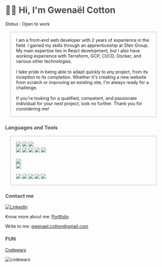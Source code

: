 <h1 style="color: rgba(0, 0, 0, .70);">👋🏼 Hi, I'm Gwenaël Cotton</h1>

<i>Status :</i> Open to work 

<div style="border: 3px solid rgba(0, 0, 0, .10); padding: 1rem; margin: 1rem;">
I am a front-end web developer with 2 years of experience in the field. I gained my skills through an apprenticeship at Sfeir Group. My main expertise lies in React development, but I also have working experience with Terraform, GCP, CI/CD, Docker, and various other technologies.
</br></br>
I take pride in being able to adapt quickly to any project, from its inception to its completion. Whether it's creating a new website from scratch or improving an existing site, I'm always ready for a challenge.
</br></br>
If you're looking for a qualified, competent, and passionate individual for your next project, look no further. Thank you for considering me!
</div>

<h3 style="color: rgba(0, 0, 0, .70);">Languages and Tools</h3>
<div style="border: 3px solid rgba(0, 0, 0, .10); padding: 1rem; margin: 1rem;">
<div>
    <img src="https://img.shields.io/badge/-HTML5-E34F26?style=flat-square&logo=html5&logoColor=white" />
    <img src="https://img.shields.io/badge/-CSS3-1572B6?style=flat-square&logo=css3" />
    <img src="https://img.shields.io/badge/-MaterialUI-0081CB?style=flat-square&logo=material-ui" />
</div>
<div>
    <img src="https://img.shields.io/badge/-JavaScript-F7DF1E?style=flat-square&logo=javascript&logoColor=black" />
    <img src="https://img.shields.io/badge/-React-61DAFB?style=flat-square&logo=react&logoColor=black" />
    <img src="https://img.shields.io/badge/-Next.js-000000?style=flat-square&logo=next.js" />
    <img src="https://img.shields.io/badge/-Nodejs-339933?style=flat-square&logo=Node.js&logoColor=white" />
    <img src="https://img.shields.io/badge/-Redux-764ABC?style=flat-square&logo=redux" />
</div><br/>
<div >
<div>
    <img src="https://img.shields.io/badge/-PostgreSQL-2f5b8b?style=flat-square&logo=Postgresql&logoColor=white" />
</div>
<div>
    <img src="https://img.shields.io/badge/-Docker-0095d1?style=flat-square&logo=docker&logoColor=white" />
</div>
</div>
<br/>
<div>
    <img src="https://img.shields.io/badge/-GraphQL-E10098?style=flat-square&logo=graphql&logoColor=white" />
    <img src="https://img.shields.io/badge/-Jest-red?style=flat-square&logo=jest&logoColor=white" />
    <img src="https://img.shields.io/badge/-Git-black?style=flat-square&logo=git" />
    <img src="https://img.shields.io/badge/-GitHub-181717?style=flat-square&logo=github" />
    <img src="https://img.shields.io/badge/-Gitlab-ef9b24?style=flat-square&logo=gitlab&logoColor=white" />
</div>
</div>

<h3 style="color: rgba(0, 0, 0, .70);">Contact me</h3>

<a href="https://www.linkedin.com/in/gwenaëlcotton">![LinkedIn](https://img.shields.io/badge/LinkedIn-0077B5?style=for-the-badge&logo=linkedin&logoColor=white)</a>

Know more about me: [Portfolio]( https://www.gwenaelcotton.com)

Write to me: [gwenael.cotton@gmail.com](mailto:gwenael.cotton@gmail.com)

<h3 style="color: rgba(0, 0, 0, .70);">FUN</h3>
<a href="https://www.codewars.com/users/Gwenael-Cotton-Codewars/stats">Codewars</a>

![codewars](https://www.codewars.com/users/Gwenael-Cotton-Codewars/badges/micro)
